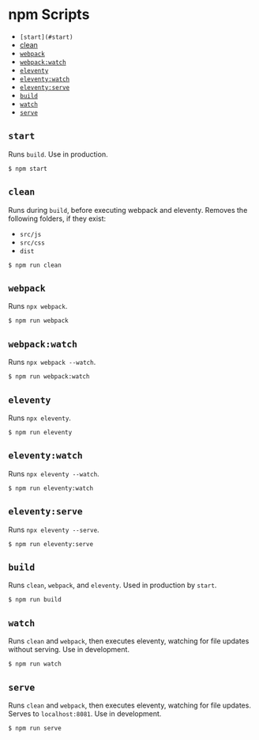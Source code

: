 # npm Scripts

- `[start](#start)`
- [clean](#clean)
- [`webpack`](#webpack)
- [`webpack:watch`](#webpackwatch)
- [`eleventy`](#eleventy)
- [`eleventy:watch`](#eleventywatch)
- [`eleventy:serve`](#eleventyserve)
- [`build`](#build)
- [`watch`](#watch)
- [`serve`](#serve)

## `start`

Runs `build`. Use in production.

```shell
$ npm start
```

## `clean`

Runs during `build`, before executing webpack and eleventy. Removes the following folders, if they exist:

- `src/js`
- `src/css`
- `dist`

```shell
$ npm run clean
```

## `webpack`

Runs `npx webpack`.

```shell
$ npm run webpack
```

## `webpack:watch`

Runs `npx webpack --watch`.

```shell
$ npm run webpack:watch
```

## `eleventy`

Runs `npx eleventy`.

```shell
$ npm run eleventy
```

## `eleventy:watch`

Runs `npx eleventy --watch`.

```shell
$ npm run eleventy:watch
```

## `eleventy:serve`

Runs `npx eleventy --serve`.

```shell
$ npm run eleventy:serve
```

## `build`

Runs `clean`, `webpack`, and `eleventy`. Used in production by `start`.

```shell
$ npm run build
```

## `watch`

Runs `clean` and `webpack`, then executes eleventy, watching for file updates without serving. Use in development.

```shell
$ npm run watch
```

## `serve`

Runs `clean` and `webpack`, then executes eleventy, watching for file updates. Serves to `localhost:8081`. Use in development.

```shell
$ npm run serve
```